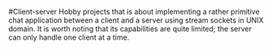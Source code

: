 #Client-server
Hobby projects that is about implementing a rather primitive chat application between a client and a server using stream sockets in UNIX domain. It is worth noting that its capabilities are quite limited; the server can only handle one client at a time.
